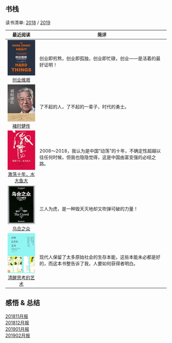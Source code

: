 ## 书栈

读书清单: [2018](./2018/README.md) / [2019](./2019/README.md)

|                         最近阅读                            |                       简评                             |
|:----------------------------------------------------------:|--------------------------------------------------------|
|[![](./pic/0022.jpg)<br>创业维艰](./2019/创业维艰.md)      | 创业即煎熬，创业即孤独，创业即忙碌，创业——是活着的最好证明！         |
|[![](./pic/0021.jpg)<br>褚时健传](./2019/褚时健传.md)         | 了不起的人，了不起的一辈子，时代的勇士。                       |
|[![](./pic/0020.jpg)<br>激荡十年，水大鱼大](./2019/激荡十年水大鱼大.md)| 2008～2018，我认为是中国“动荡”的十年，不确定性超越以往任何时候，但我也隐隐觉得，这是中国由富变强的必经之路。|
|[![](./pic/0019.jpg)<br>乌合之众](./2019/乌合之众.md)| 三人为虎，是一种毁天灭地却又吹弹可破的力量！  |
|[![](./pic/0018.jpg)<br>清醒思考的艺术](./2019/清醒思考的艺术.md)| 现代人保留了太多原始社会的生存本能，这些本能未必都是好的，而这本书整告诉了我，人要如何获得者明白。  |


## 感悟 & 总结
[201811月报](./ARTS-201811月报.md)  
[201812月报](./ARTS-201812月报.md)  
[201901月报](./ARTS-201901月报.md)  
[201902月报](./ARTS-201902.md)  
